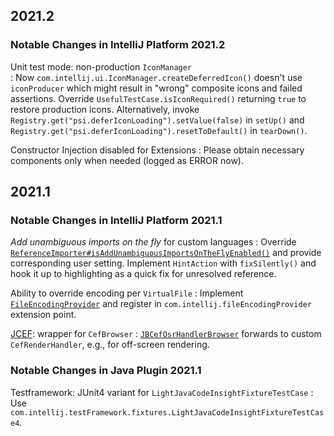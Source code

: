 [//]: # (title: Notable Changes in IntelliJ Platform and Plugins API 2021.*)

<!-- Copyright 2000-2021 JetBrains s.r.o. and other contributors. Use of this source code is governed by the Apache 2.0 license that can be found in the LICENSE file. -->

## 2021.2

### Notable Changes in IntelliJ Platform 2021.2
       
Unit test mode: non-production `IconManager`        
: Now `com.intellij.ui.IconManager.createDeferredIcon()` doesn't use `iconProducer` which might result in "wrong" composite icons and failed assertions. Override `UsefulTestCase.isIconRequired()` returning `true` to restore production icons. Alternatively, invoke `Registry.get("psi.deferIconLoading").setValue(false)` in `setUp()` and `Registry.get("psi.deferIconLoading").resetToDefault()` in `tearDown()`.
                     
Constructor Injection disabled for Extensions
: Please obtain necessary components only when needed (logged as ERROR now).

## 2021.1

### Notable Changes in IntelliJ Platform 2021.1

_Add unambiguous imports on the fly_ for custom languages
: Override [`ReferenceImporter#isAddUnambiguousImportsOnTheFlyEnabled()`](upsource:///platform/analysis-impl/src/com/intellij/codeInsight/daemon/ReferenceImporter.java) and provide corresponding user setting. Implement `HintAction` with `fixSilently()` and hook it up to highlighting as a quick fix for unresolved reference.
                                    
Ability to override encoding per `VirtualFile`
: Implement [`FileEncodingProvider`](upsource:///platform/core-api/src/com/intellij/openapi/vfs/encoding/FileEncodingProvider.java) and register in `com.intellij.fileEncodingProvider` extension point.
                                                                         
[JCEF](jcef.md): wrapper for `CefBrowser` 
: [`JBCefOsrHandlerBrowser`](upsource:///platform/platform-api/src/com/intellij/ui/jcef/JBCefOsrHandlerBrowser.java) forwards to custom `CefRenderHandler`, e.g., for off-screen rendering.

### Notable Changes in Java Plugin 2021.1

Testframework: JUnit4 variant for `LightJavaCodeInsightFixtureTestCase`
: Use `com.intellij.testFramework.fixtures.LightJavaCodeInsightFixtureTestCase4`.